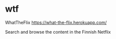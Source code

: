 # wtf
WhatTheFlix
https://what-the-flix.herokuapp.com/

Search and browse the content in the Finnish Netflix

